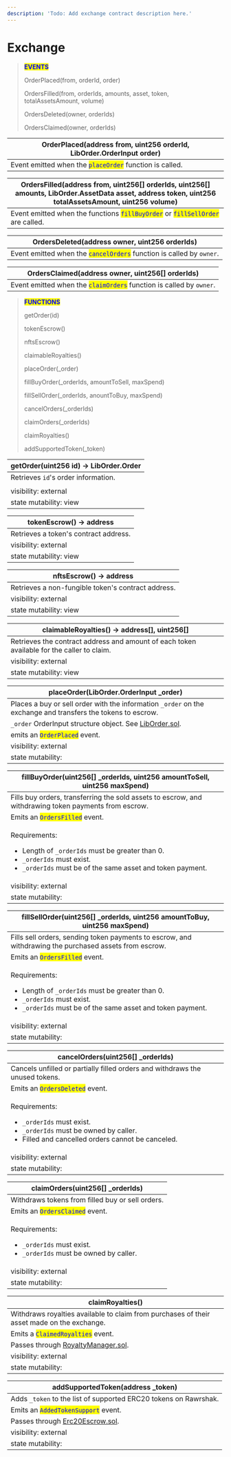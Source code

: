 ```yaml
---
description: 'Todo: Add exchange contract description here.'
---
```


# Exchange

> <mark style="color:blue;">**EVENTS**</mark>
>
> OrderPlaced(from, orderId, order)
>
> OrdersFilled(from, orderIds, amounts, asset, token, totalAssetsAmount, volume)
>
> OrdersDeleted(owner, orderIds)
>
> OrdersClaimed(owner, orderIds)

| OrderPlaced(address from, uint256 orderId, LibOrder.OrderInput order)                    |
| ---------------------------------------------------------------------------------------- |
| Event emitted when the <mark style="color:blue;">`placeOrder`</mark> function is called. |

| OrdersFilled(address from, uint256\[] orderIds, uint256\[] amounts, LibOrder.AssetData asset, address token, uint256 totalAssetsAmount, uint256 volume) |
| ------------------------------------------------------------------------------------------------------------------------------------------------------- |
| Event emitted when the functions <mark style="color:blue;">`fillBuyOrder`</mark> or <mark style="color:blue;">`fillSellOrder`</mark> are called.        |

| OrdersDeleted(address owner, uint256 orderIds)                                                        |
| ----------------------------------------------------------------------------------------------------- |
| Event emitted when the <mark style="color:blue;">`cancelOrders`</mark> function is called by `owner`. |

| OrdersClaimed(address owner, uint256\[] orderIds)                                                    |
| ---------------------------------------------------------------------------------------------------- |
| Event emitted when the <mark style="color:blue;">`claimOrders`</mark> function is called by `owner`. |

> <mark style="color:blue;">**FUNCTIONS**</mark>
>
> getOrder(id)
>
> tokenEscrow()
>
> nftsEscrow()
>
> claimableRoyalties()
>
> placeOrder(\_order)
>
> fillBuyOrder(\_orderIds, amountToSell, maxSpend)
>
> fillSellOrder(\_orderIds, anountToBuy, maxSpend)
>
> cancelOrders(\_orderIds)
>
> claimOrders(\_orderIds)
>
> claimRoyalties()
>
> addSupportedToken(\_token)

| getOrder(uint256 id) -> LibOrder.Order |
| -------------------------------------- |
| Retrieves `id`'s order information.    |
|                                        |
| visibility: external                   |
| state mutability: view                 |

| tokenEscrow() -> address              |
| ------------------------------------- |
| Retrieves a token's contract address. |
| visibility: external                  |
| state mutability: view                |

| nftsEscrow() -> address                            |
| -------------------------------------------------- |
| Retrieves a non-fungible token's contract address. |
| visibility: external                               |
| state mutability: view                             |

| claimableRoyalties() -> address\[], uint256\[]                                             |
| ------------------------------------------------------------------------------------------ |
| Retrieves the contract address and amount of each token available for the caller to claim. |
| visibility: external                                                                       |
| state mutability: view                                                                     |

| placeOrder(LibOrder.OrderInput \_order)                                                                                           |
| --------------------------------------------------------------------------------------------------------------------------------- |
| Places a buy or sell order with the information `_order` on the exchange and transfers the tokens to escrow.                      |
| `_order` OrderInput structure object. See [LibOrder.sol](https://docs.rawrshak.io/developers/smart-contracts/libraries/liborder). |
| emits an <mark style="color:blue;">`OrderPlaced`</mark> event.                                                                    |
| visibility: external                                                                                                              |
| state mutability:                                                                                                                 |

| fillBuyOrder(uint256\[] \_orderIds, uint256 amountToSell, uint256 maxSpend)                                                                                                                                            |
| ---------------------------------------------------------------------------------------------------------------------------------------------------------------------------------------------------------------------- |
| Fills buy orders, transferring the sold assets to escrow, and withdrawing token payments from escrow.                                                                                                                  |
| Emits an <mark style="color:blue;">`OrdersFilled`</mark> event.                                                                                                                                                        |
| <p>Requirements:</p><ul><li>Length of <code>_orderIds</code> must be greater than 0. </li><li><code>_orderIds</code> must exist.</li><li><code>_orderIds</code> must be of the same asset and token payment.</li></ul> |
| visibility: external                                                                                                                                                                                                   |
| state mutability:                                                                                                                                                                                                      |

| fillSellOrder(uint256\[] \_orderIds, uint256 amountToBuy, uint256 maxSpend)                                                                                                                                            |
| ---------------------------------------------------------------------------------------------------------------------------------------------------------------------------------------------------------------------- |
| Fills sell orders, sending token payments to escrow, and withdrawing the purchased assets from escrow.                                                                                                                 |
| Emits an <mark style="color:blue;">`OrdersFilled`</mark> event.                                                                                                                                                        |
| <p>Requirements:</p><ul><li>Length of <code>_orderIds</code> must be greater than 0. </li><li><code>_orderIds</code> must exist.</li><li><code>_orderIds</code> must be of the same asset and token payment.</li></ul> |
| visibility: external                                                                                                                                                                                                   |
| state mutability:                                                                                                                                                                                                      |

| cancelOrders(uint256\[] \_orderIds)                                                                                                                                                      |
| ---------------------------------------------------------------------------------------------------------------------------------------------------------------------------------------- |
| Cancels unfilled or partially filled orders and withdraws the unused tokens.                                                                                                             |
| Emits an <mark style="color:blue;">`OrdersDeleted`</mark> event.                                                                                                                         |
| <p>Requirements:</p><ul><li><code>_orderIds</code> must exist.</li><li><code>_orderIds</code> must be owned by caller.</li><li>Filled and cancelled orders cannot be canceled.</li></ul> |
| visibility: external                                                                                                                                                                     |
| state mutability:                                                                                                                                                                        |

| claimOrders(uint256\[] \_orderIds)                                                                                               |
| -------------------------------------------------------------------------------------------------------------------------------- |
| Withdraws tokens from filled buy or sell orders.                                                                                 |
| Emits an <mark style="color:blue;">`OrdersClaimed`</mark> event.                                                                 |
| <p>Requirements:</p><ul><li><code>_orderIds</code> must exist.</li><li><code>_orderIds</code> must be owned by caller.</li></ul> |
| visibility: external                                                                                                             |
| state mutability:                                                                                                                |

| claimRoyalties()                                                                                                             |
| ---------------------------------------------------------------------------------------------------------------------------- |
| Withdraws royalties available to claim from purchases of their asset made on the exchange.                                   |
| Emits a <mark style="color:blue;">`ClaimedRoyalties`</mark> event.                                                           |
| Passes through [RoyaltyManager.sol](https://docs.rawrshak.io/developers/smart-contracts/exchange-contracts/royalty-manager). |
| visibility: external                                                                                                         |
| state mutability:                                                                                                            |

| addSupportedToken(address \_token)                                                                                    |
| --------------------------------------------------------------------------------------------------------------------- |
| Adds `_token` to the list of supported ERC20 tokens on Rawrshak.                                                      |
| Emits an <mark style="color:blue;">`AddedTokenSupport`</mark> event.                                                  |
| Passes through [Erc20Escrow.sol](https://docs.rawrshak.io/developers/smart-contracts/exchange-contracts/erc20escrow). |
| visibility: external                                                                                                  |
| state mutability:                                                                                                     |

